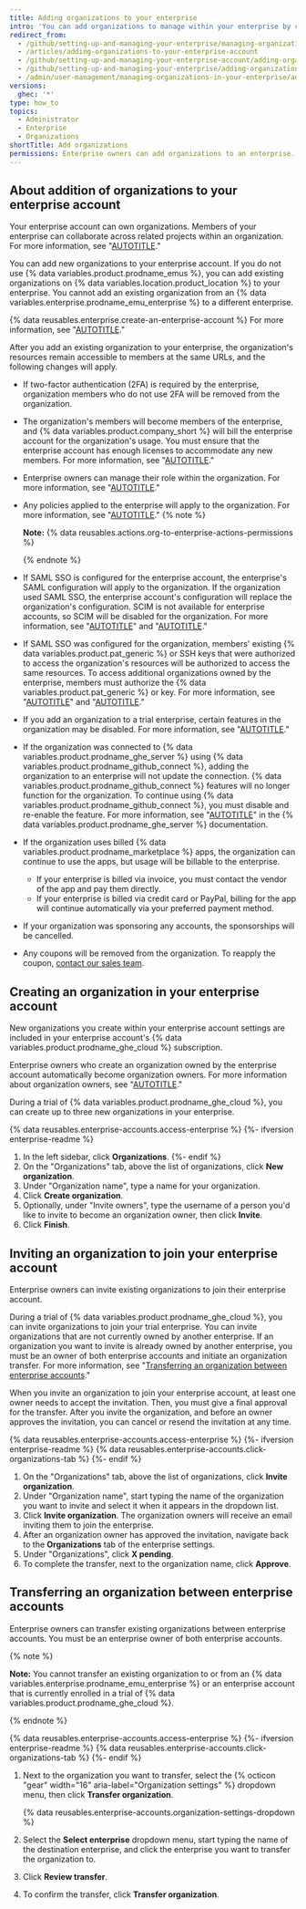 ```yaml
---
title: Adding organizations to your enterprise
intro: 'You can add organizations to manage within your enterprise by creating a new organization, inviting an existing organization, or transferring an organization from a different enterprise account.'
redirect_from:
  - /github/setting-up-and-managing-your-enterprise/managing-organizations-in-your-enterprise-account/adding-organizations-to-your-enterprise-account
  - /articles/adding-organizations-to-your-enterprise-account
  - /github/setting-up-and-managing-your-enterprise-account/adding-organizations-to-your-enterprise-account
  - /github/setting-up-and-managing-your-enterprise/adding-organizations-to-your-enterprise-account
  - /admin/user-management/managing-organizations-in-your-enterprise/adding-organizations-to-your-enterprise
versions:
  ghec: '*'
type: how_to
topics:
  - Administrator
  - Enterprise
  - Organizations
shortTitle: Add organizations
permissions: Enterprise owners can add organizations to an enterprise.
---
```


## About addition of organizations to your enterprise account

Your enterprise account can own organizations. Members of your enterprise can collaborate across related projects within an organization. For more information, see "[AUTOTITLE](/organizations/collaborating-with-groups-in-organizations/about-organizations)."

You can add new organizations to your enterprise account. If you do not use {% data variables.product.prodname_emus %}, you can add existing organizations on {% data variables.location.product_location %} to your enterprise. You cannot add an existing organization from an {% data variables.enterprise.prodname_emu_enterprise %} to a different enterprise.

{% data reusables.enterprise.create-an-enterprise-account %} For more information, see "[AUTOTITLE](/admin/managing-your-enterprise-account/creating-an-enterprise-account)."

After you add an existing organization to your enterprise, the organization's resources remain accessible to members at the same URLs, and the following changes will apply.

- If two-factor authentication (2FA) is required by the enterprise, organization members who do not use 2FA will be removed from the organization.
- The organization's members will become members of the enterprise, and {% data variables.product.company_short %} will bill the enterprise account for the organization's usage. You must ensure that the enterprise account has enough licenses to accommodate any new members. For more information, see "[AUTOTITLE](/billing/managing-your-github-billing-settings/about-billing-for-your-enterprise)."
- Enterprise owners can manage their role within the organization. For more information, see "[AUTOTITLE](/admin/user-management/managing-organizations-in-your-enterprise/managing-your-role-in-an-organization-owned-by-your-enterprise)."
- Any policies applied to the enterprise will apply to the organization. For more information, see "[AUTOTITLE](/admin/policies/enforcing-policies-for-your-enterprise/about-enterprise-policies)."
  {% note %}

  **Note:** {% data reusables.actions.org-to-enterprise-actions-permissions %}

  {% endnote %}
- If SAML SSO is configured for the enterprise account, the enterprise's SAML configuration will apply to the organization. If the organization used SAML SSO, the enterprise account's configuration will replace the organization's configuration. SCIM is not available for enterprise accounts, so SCIM will be disabled for the organization. For more information, see "[AUTOTITLE](/admin/identity-and-access-management/using-saml-for-enterprise-iam/configuring-saml-single-sign-on-for-your-enterprise)" and "[AUTOTITLE](/admin/identity-and-access-management/using-saml-for-enterprise-iam/switching-your-saml-configuration-from-an-organization-to-an-enterprise-account)."
- If SAML SSO was configured for the organization, members' existing {% data variables.product.pat_generic %} or SSH keys that were authorized to access the organization's resources will be authorized to access the same resources. To access additional organizations owned by the enterprise, members must authorize the {% data variables.product.pat_generic %} or key. For more information, see "[AUTOTITLE](/authentication/authenticating-with-saml-single-sign-on/authorizing-a-personal-access-token-for-use-with-saml-single-sign-on)" and "[AUTOTITLE](/authentication/authenticating-with-saml-single-sign-on/authorizing-an-ssh-key-for-use-with-saml-single-sign-on)."
- If you add an organization to a trial enterprise, certain features in the organization may be disabled. For more information, see "[AUTOTITLE](/admin/overview/setting-up-a-trial-of-github-enterprise-cloud#features-not-included-in-the-trial)."
- If the organization was connected to {% data variables.product.prodname_ghe_server %} using {% data variables.product.prodname_github_connect %}, adding the organization to an enterprise will not update the connection. {% data variables.product.prodname_github_connect %} features will no longer function for the organization. To continue using {% data variables.product.prodname_github_connect %}, you must disable and re-enable the feature. For more information, see "[AUTOTITLE](/enterprise-server@latest/admin/configuration/configuring-github-connect/managing-github-connect)" in the {% data variables.product.prodname_ghe_server %} documentation.
- If the organization uses billed {% data variables.product.prodname_marketplace %} apps, the organization can continue to use the apps, but usage will be billable to the enterprise.
  - If your enterprise is billed via invoice, you must contact the vendor of the app and pay them directly.
  - If your enterprise is billed via credit card or PayPal, billing for the app will continue automatically via your preferred payment method.
- If your organization was sponsoring any accounts, the sponsorships will be cancelled.
- Any coupons will be removed from the organization. To reapply the coupon, [contact our sales team](https://github.com/enterprise/contact).

## Creating an organization in your enterprise account

New organizations you create within your enterprise account settings are included in your enterprise account's {% data variables.product.prodname_ghe_cloud %} subscription.

Enterprise owners who create an organization owned by the enterprise account automatically become organization owners. For more information about organization owners, see "[AUTOTITLE](/organizations/managing-peoples-access-to-your-organization-with-roles/roles-in-an-organization)."

During a trial of {% data variables.product.prodname_ghe_cloud %}, you can create up to three new organizations in your enterprise.

{% data reusables.enterprise-accounts.access-enterprise %}
{%- ifversion enterprise-readme %}
1. In the left sidebar, click **Organizations**.
{%- endif %}
1. On the "Organizations" tab, above the list of organizations, click **New organization**.
1. Under "Organization name", type a name for your organization.
1. Click **Create organization**.
1. Optionally, under "Invite owners", type the username of a person you'd like to invite to become an organization owner, then click **Invite**.
1. Click **Finish**.

## Inviting an organization to join your enterprise account

Enterprise owners can invite existing organizations to join their enterprise account.

During a trial of {% data variables.product.prodname_ghe_cloud %}, you can invite organizations to join your trial enterprise. You can invite organizations that are not currently owned by another enterprise. If an organization you want to invite is already owned by another enterprise, you must be an owner of both enterprise accounts and initiate an organization transfer. For more information, see "[Transferring an organization between enterprise accounts](#transferring-an-organization-between-enterprise-accounts)."

When you invite an organization to join your enterprise account, at least one owner needs to accept the invitation. Then, you must give a final approval for the transfer. After you invite the organization, and before an owner approves the invitation, you can cancel or resend the invitation at any time.

{% data reusables.enterprise-accounts.access-enterprise %}
{%- ifversion enterprise-readme %}
{% data reusables.enterprise-accounts.click-organizations-tab %}
{%- endif %}
1. On the "Organizations" tab, above the list of organizations, click **Invite organization**.
1. Under "Organization name", start typing the name of the organization you want to invite and select it when it appears in the dropdown list.
1. Click **Invite organization**. The organization owners will receive an email inviting them to join the enterprise.
1. After an organization owner has approved the invitation, navigate back to the **Organizations** tab of the enterprise settings.
1. Under "Organizations", click **X pending**.
1. To complete the transfer, next to the organization name, click **Approve**.

## Transferring an organization between enterprise accounts

Enterprise owners can transfer existing organizations between enterprise accounts. You must be an enterprise owner of both enterprise accounts.

{% note %}

**Note:** You cannot transfer an existing organization to or from an {% data variables.enterprise.prodname_emu_enterprise %} or an enterprise account that is currently enrolled in a trial of {% data variables.product.prodname_ghe_cloud %}.

{% endnote %}

{% data reusables.enterprise-accounts.access-enterprise %}
{%- ifversion enterprise-readme %}
{% data reusables.enterprise-accounts.click-organizations-tab %}
{%- endif %}
1. Next to the organization you want to transfer, select the {% octicon "gear" width="16" aria-label="Organization settings" %} dropdown menu, then click **Transfer organization**.

   {% data reusables.enterprise-accounts.organization-settings-dropdown %}
1. Select the **Select enterprise** dropdown menu, start typing the name of the destination enterprise, and click the enterprise you want to transfer the organization to.
1. Click **Review transfer**.
1. To confirm the transfer, click **Transfer organization**.
